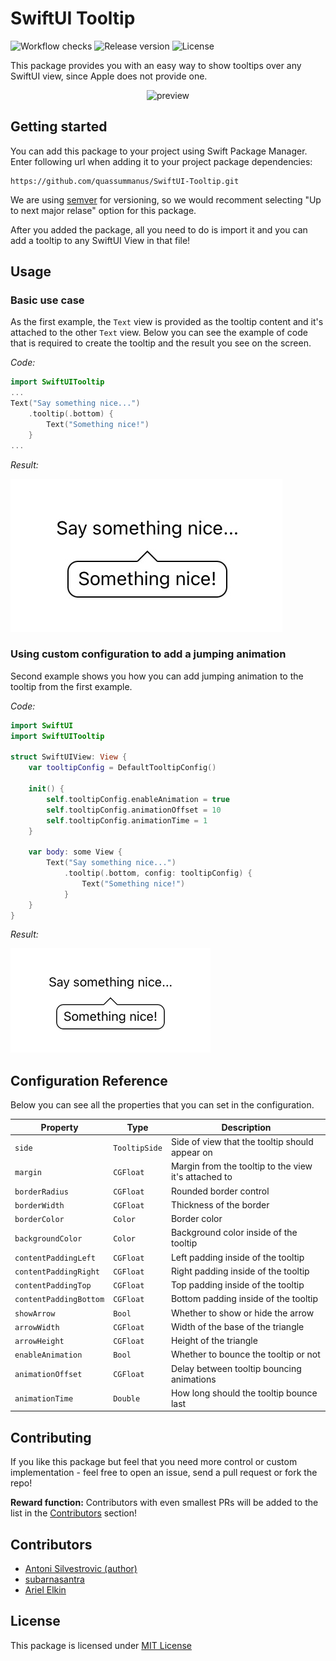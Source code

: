# SwiftUI Tooltip

![Workflow checks](https://img.shields.io/github/checks-status/quassummanus/SwiftUI-Tooltip/main)
![Release version](https://img.shields.io/github/v/release/quassummanus/SwiftUI-Tooltip)
![License](https://img.shields.io/github/license/quassummanus/SwiftUI-Tooltip)

This package provides you with an easy way to show tooltips over any SwiftUI view, since Apple does not provide one.

<p align="center">
  <img src="https://user-images.githubusercontent.com/29360707/146054113-e5e2f599-4427-4e75-b2be-eeb2e80f0958.png" alt="preview" width="500px" />    
</p>

## Getting started

You can add this package to your project using Swift Package Manager. Enter following url when adding it to your project package dependencies:

```
https://github.com/quassummanus/SwiftUI-Tooltip.git
```

We are using [semver](https://semver.org) for versioning, so we would recomment selecting "Up to next major relase" option for this package.

After you added the package, all you need to do is import it and you can add a tooltip to any SwiftUI View in that file!

## Usage

### Basic use case

As the first example, the `Text` view is provided as the tooltip content and it's attached to the other `Text` view.
Below you can see the example of code that is required to create the tooltip and the result you see on the screen.

*Code:*

```swift
import SwiftUITooltip
...
Text("Say something nice...")
    .tooltip(.bottom) {
        Text("Something nice!")
    }
...
```

*Result:*

![example 1](images/example_1.jpg)

### Using custom configuration to add a jumping animation

Second example shows you how you can add jumping animation to the tooltip from the first example.

*Code:*

```swift
import SwiftUI
import SwiftUITooltip

struct SwiftUIView: View {
    var tooltipConfig = DefaultTooltipConfig()
    
    init() {
        self.tooltipConfig.enableAnimation = true
        self.tooltipConfig.animationOffset = 10
        self.tooltipConfig.animationTime = 1
    }
    
    var body: some View {
        Text("Say something nice...")
            .tooltip(.bottom, config: tooltipConfig) {
                Text("Something nice!")
            }
    }
}
```

*Result:*

![example 2](images/example_2.gif)

## Configuration Reference

Below you can see all the properties that you can set in the configuration.

| Property               | Type          | Description                                          |
| ---------------------- | ------------- | ---------------------------------------------------- |
| `side`                 | `TooltipSide` | Side of view that the tooltip should appear on       |
| `margin`               | `CGFloat`     | Margin from the tooltip to the view it's attached to |
| `borderRadius`         | `CGFloat`     | Rounded border control                               |
| `borderWidth`          | `CGFloat`     | Thickness of the border                              |
| `borderColor`          | `Color`       | Border color                                         |
| `backgroundColor`      | `Color`       | Background color inside of the tooltip               |
| `contentPaddingLeft`   | `CGFloat`     | Left padding inside of the tooltip                   |
| `contentPaddingRight`  | `CGFloat`     | Right padding inside of the tooltip                  |
| `contentPaddingTop`    | `CGFloat`     | Top padding inside of the tooltip                    |
| `contentPaddingBottom` | `CGFloat`     | Bottom padding inside of the tooltip                 |
| `showArrow`            | `Bool`        | Whether to show or hide the arrow                    |
| `arrowWidth`           | `CGFloat`     | Width of the base of the triangle                    |
| `arrowHeight`          | `CGFloat`     | Height of the triangle                               |
| `enableAnimation`      | `Bool`        | Whether to bounce the tooltip or not                 |
| `animationOffset`      | `CGFloat`     | Delay between tooltip bouncing animations            |
| `animationTime`        | `Double`      | How long should the tooltip bounce last              |

## Contributing

If you like this package but feel that you need more control or custom implementation - feel free to open an issue, send a pull request or fork the repo!

**Reward function:** Contributors with even smallest PRs will be added to the list in the [Contributors](https://github.com/quassummanus/SwiftUI-Tooltip#contributors) section!

## Contributors

- [Antoni Silvestrovic (author)](https://github.com/bring-shrubbery)
- [subarnasantra](https://github.com/subarnasantra)
- [Ariel Elkin](https://github.com/arielelkin)

## License

This package is licensed under [MIT License](LICENSE)
